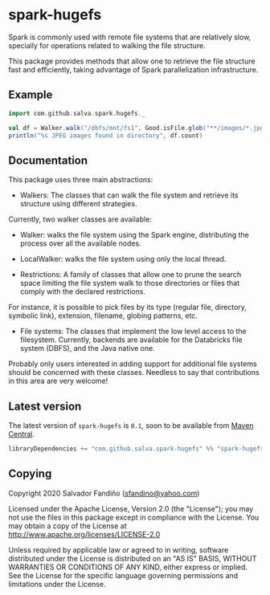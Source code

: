 # spark-hugefs

Spark is commonly used with remote file systems that are relatively
slow, specially for operations related to walking the file structure.

This package provides methods that allow one to retrieve the file
structure fast and efficiently, taking advantage of Spark
parallelization infrastructure.

## Example

```scala
import com.github.salva.spark.hugefs._

val df = Walker.walk("/dbfs/mnt/fs1", Good.isFile.glob("**/images/*.jpg"), spark)
println("%s JPEG images found in directory", df.count)
```

## Documentation

This package uses three main abstractions:

* Walkers: The classes that can walk the file system and retrieve its structure
using different strategies.

Currently, two walker classes are available:

  * Walker: walks the file system using the Spark engine, distributing the
  process over all the available nodes.
  
  * LocalWalker: walks the file system using only the local thread.

* Restrictions: A family of classes that allow one to prune the search space
limiting the file system walk to those directories or files that comply with
the declared restrictions.

For instance, it is possible to pick files by its type (regular file,
directory, symbolic link), extension, filename, globing patterns, etc.   

* File systems: The classes that implement the low level access to the
filesystem. Currently, backends are available for the Databricks file
system (DBFS), and the Java native one.

Probably only users interested in adding support for additional file systems
should be concerned with these classes. Needless to say that contributions
in this area are very welcome!

## Latest version

The latest version of `spark-hugefs` is `0.1`, soon to be available
from [Maven Central](http://repo1.maven.org/maven2/com/github/salva/spark/hugefs).

```scala
libraryDependencies += "com.github.salva.spark-hugefs" %% "spark-hugefs" % "0.1"
```

## Copying

Copyright 2020 Salvador Fandiño (sfandino@yahoo.com)


Licensed under the Apache License, Version 2.0 (the "License");
you may not use the files in this package except in compliance with
the License. You may obtain a copy of the License at
http://www.apache.org/licenses/LICENSE-2.0

Unless required by applicable law or agreed to in writing, software
distributed under the License is distributed on an "AS IS" BASIS,
WITHOUT WARRANTIES OR CONDITIONS OF ANY KIND, either express or implied.
See the License for the specific language governing permissions and
limitations under the License.

